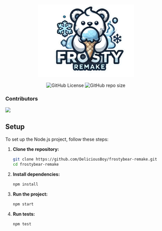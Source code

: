 <p align="center">
  <img src=".github/img/logo.png" width="300" alt="FrostyBear Logo" />
</p>
<p align="center">
  <img alt="GitHub License" src="https://img.shields.io/github/license/DeliciousBoy/frostybear-remake">
  <img alt="GitHub repo size" src="https://img.shields.io/github/repo-size/DeliciousBoy/frostybear-remake">

</p>

<h3> Contributors </h3>
<p align="start">

<a href="https://github.com/DeliciousBoy/frostybear-remake/graphs/contributors">
  <img src="https://contrib.rocks/image?repo=DeliciousBoy/frostybear-remake" />
</a>
</p>

## Setup

To set up the Node.js project, follow these steps:

1. **Clone the repository:**
   ```sh
   git clone https://github.com/DeliciousBoy/frostybear-remake.git
   cd frostybear-remake
   ```

2. **Install dependencies:**
   ```sh
   npm install
   ```

3. **Run the project:**
   ```sh
   npm start
   ```

4. **Run tests:**
   ```sh
   npm test
   ```


